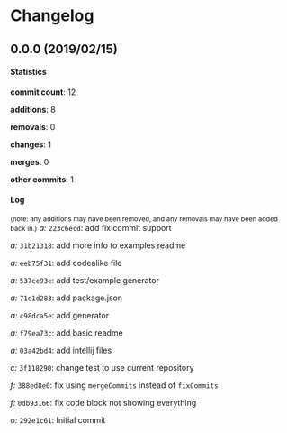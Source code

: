 # Changelog
## 0.0.0 (2019/02/15)
#### Statistics
**commit count**: 12

**additions**: 8

**removals**: 0

**changes**: 1

**merges**: 0

**other commits**: 1

#### Log
<small>(note: any additions may have been removed, and any removals may have been added back in.)</small>
*a:* `223c6ecd`: add fix commit support

*a:* `31b21318`: add more info to examples readme

*a:* `eeb75f31`: add codealike file

*a:* `537ce93e`: add test/example generator

*a:* `71e1d283`: add package.json

*a:* `c98dca5e`: add generator

*a:* `f79ea73c`: add basic readme

*a:* `03a42bd4`: add intellij files

*c:* `3f118290`: change test to use current repository

*f:* `388ed8e0`: fix using `mergeCommits` instead of `fixCommits`

*f:* `0db93166`: fix code block not showing everything

*o:* `292e1c61`: Initial commit


